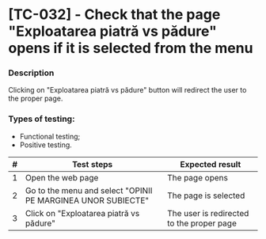 # **[TC-032] - Check that the page "Exploatarea piatră vs pădure" opens if it is selected from the menu**

### **Description**

Clicking on "Exploatarea piatră vs pădure" button will redirect the user to the proper page.

### **Types of testing:**

- Functional testing;
- Positive testing.

| #   | **Test steps**                                               | **Expected result**                       |
| --- | ------------------------------------------------------------ | ----------------------------------------- |
| 1   | Open the web page                                            | The page opens                            |
| 2   | Go to the menu and select "OPINII PE MARGINEA UNOR SUBIECTE" | The page is selected                      |
| 3   | Click on "Exploatarea piatră vs pădure"                      | The user is redirected to the proper page |

